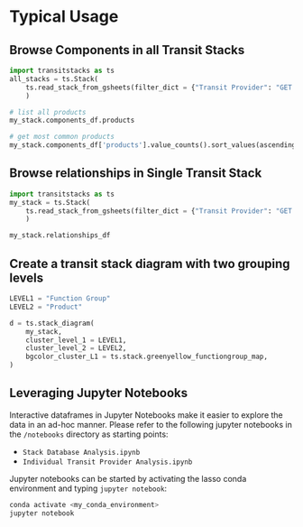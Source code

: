 # Typical Usage

## Browse Components in all Transit Stacks

```python
import transitstacks as ts
all_stacks = ts.Stack(
    ts.read_stack_from_gsheets(filter_dict = {"Transit Provider": "GET Bus"})
    )

# list all products
my_stack.components_df.products

# get most common products
my_stack.components_df['products'].value_counts().sort_values(as‌​cending=False)
```

## Browse relationships in Single Transit Stack

```python
import transitstacks as ts
my_stack = ts.Stack(
    ts.read_stack_from_gsheets(filter_dict = {"Transit Provider": "GET Bus"})
    )

my_stack.relationships_df
```

## Create a transit stack diagram with two grouping levels

```python
LEVEL1 = "Function Group"
LEVEL2 = "Product"

d = ts.stack_diagram(
    my_stack,
    cluster_level_1 = LEVEL1,
    cluster_level_2 = LEVEL2,
    bgcolor_cluster_L1 = ts.stack.greenyellow_functiongroup_map,
)

```

## Leveraging Jupyter Notebooks

Interactive dataframes in Jupyter Notebooks make it easier to explore the data in an ad-hoc manner. Please refer to the
following jupyter notebooks in the `/notebooks` directory as starting points:

- `Stack Database Analysis.ipynb`
- `Individual Transit Provider Analysis.ipynb`

Jupyter notebooks can be started by activating the lasso conda environment and typing `jupyter notebook`:

```bash
conda activate <my_conda_environment>
jupyter notebook
```
